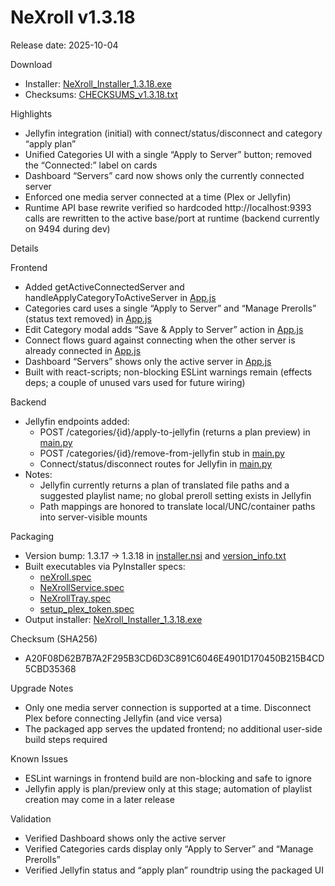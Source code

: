 # NeXroll v1.3.18

Release date: 2025-10-04

Download
- Installer: [NeXroll_Installer_1.3.18.exe](NeXroll/NeXroll_Installer_1.3.18.exe)
- Checksums: [CHECKSUMS_v1.3.18.txt](NeXroll/CHECKSUMS_v1.3.18.txt)

Highlights
- Jellyfin integration (initial) with connect/status/disconnect and category “apply plan”
- Unified Categories UI with a single “Apply to Server” button; removed the “Connected:” label on cards
- Dashboard “Servers” card now shows only the currently connected server
- Enforced one media server connected at a time (Plex or Jellyfin)
- Runtime API base rewrite verified so hardcoded http://localhost:9393 calls are rewritten to the active base/port at runtime (backend currently on 9494 during dev)

Details

Frontend
- Added getActiveConnectedServer and handleApplyCategoryToActiveServer in [App.js](NeXroll/frontend/src/App.js:1122)
- Categories card uses a single “Apply to Server” and “Manage Prerolls” (status text removed) in [App.js](NeXroll/frontend/src/App.js:3353)
- Edit Category modal adds “Save & Apply to Server” action in [App.js](NeXroll/frontend/src/App.js:3179)
- Connect flows guard against connecting when the other server is already connected in [App.js](NeXroll/frontend/src/App.js:3404)
- Dashboard “Servers” shows only the active server in [App.js](NeXroll/frontend/src/App.js:1805)
- Built with react-scripts; non-blocking ESLint warnings remain (effects deps; a couple of unused vars used for future wiring)

Backend
- Jellyfin endpoints added:
  - POST /categories/{id}/apply-to-jellyfin (returns a plan preview) in [main.py](NeXroll/nexroll_backend/main.py)
  - POST /categories/{id}/remove-from-jellyfin stub in [main.py](NeXroll/nexroll_backend/main.py)
  - Connect/status/disconnect routes for Jellyfin in [main.py](NeXroll/nexroll_backend/main.py)
- Notes:
  - Jellyfin currently returns a plan of translated file paths and a suggested playlist name; no global preroll setting exists in Jellyfin
  - Path mappings are honored to translate local/UNC/container paths into server-visible mounts

Packaging
- Version bump: 1.3.17 → 1.3.18 in [installer.nsi](NeXroll/installer.nsi:25) and [version_info.txt](NeXroll/version_info.txt:3)
- Built executables via PyInstaller specs:
  - [neXroll.spec](NeXroll/neXroll.spec)
  - [NeXrollService.spec](NeXroll/NeXrollService.spec)
  - [NeXrollTray.spec](NeXroll/NeXrollTray.spec)
  - [setup_plex_token.spec](NeXroll/setup_plex_token.spec)
- Output installer: [NeXroll_Installer_1.3.18.exe](NeXroll/NeXroll_Installer_1.3.18.exe)

Checksum (SHA256)
- A20F08D62B7B7A2F295B3CD6D3C891C6046E4901D170450B215B4CD5CBD35368

Upgrade Notes
- Only one media server connection is supported at a time. Disconnect Plex before connecting Jellyfin (and vice versa)
- The packaged app serves the updated frontend; no additional user-side build steps required

Known Issues
- ESLint warnings in frontend build are non-blocking and safe to ignore
- Jellyfin apply is plan/preview only at this stage; automation of playlist creation may come in a later release

Validation
- Verified Dashboard shows only the active server
- Verified Categories cards display only “Apply to Server” and “Manage Prerolls”
- Verified Jellyfin status and “apply plan” roundtrip using the packaged UI
